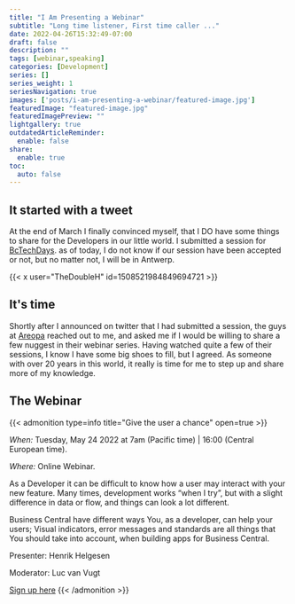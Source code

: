 ```yaml
---
title: "I Am Presenting a Webinar"
subtitle: "Long time listener, First time caller ..."
date: 2022-04-26T15:32:49-07:00
draft: false
description: ""
tags: [webinar,speaking]
categories: [Development]
series: []
series_weight: 1
seriesNavigation: true
images: ['posts/i-am-presenting-a-webinar/featured-image.jpg']
featuredImage: "featured-image.jpg"
featuredImagePreview: ""
lightgallery: true
outdatedArticleReminder:
  enable: false
share:
  enable: true
toc: 
  auto: false
---
```

## It started with a tweet

At the end of March I finally convinced myself, that I DO have some things to share for the Developers in our little world. I submitted a session for [BcTechDays](https://bctechdays.com). as of today, I do not know if our session have been accepted or not, but no matter not, I will be in Antwerp.

{{< x user="TheDoubleH" id=1508521984849694721 >}}

## It's time

Shortly after I announced on twitter that I had submitted a session, the guys at [Areopa](https://areopa.academy/) reached out to me, and asked me if I would be willing to share a few nuggest in their webinar series. Having watched quite a few of their sessions, I know I have some big shoes to fill, but I agreed. As someone with over 20 years in this world, it really is time for me to step up and share more of my knowledge.

## The Webinar

{{< admonition type=info title="Give the user a chance" open=true >}}

*When:* Tuesday, May 24 2022 at 7am (Pacific time) | 16:00 (Central European time).

*Where:* Online Webinar.

As a Developer it can be difficult to know how a user may interact with your new feature. Many times, development works “when I try”, but with a slight difference in data or flow, and things can look a lot different.

Business Central have different ways You, as a developer, can help your users; Visual indicators, error messages and standards are all things that You should take into account, when building apps for Business Central.

Presenter: Henrik Helgesen

Moderator: Luc van Vugt

[Sign up here](https://register.gotowebinar.com/register/2843150574810931467)
{{< /admonition >}}
